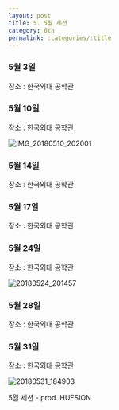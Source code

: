 ```yaml
---
layout: post
title: 5. 5월 세션
category: 6th
permalink: :categories/:title
---
```


### 5월 3일

장소 : 한국외대 공학관

### 5월 10일

장소 : 한국외대 공학관

![IMG_20180510_202001](https://user-images.githubusercontent.com/30469948/99149699-08a63f80-26d3-11eb-8e40-104e9cdbb589.jpg)

### 5월 14일

장소 : 한국외대 공학관

### 5월 17일

장소 : 한국외대 공학관

### 5월 24일

장소 : 한국외대 공학관

![20180524_201457](https://user-images.githubusercontent.com/30469948/99149708-10fe7a80-26d3-11eb-962e-9dfaf43ce393.jpg)

### 5월 28일

장소 : 한국외대 공학관

### 5월 31일

장소 : 한국외대 공학관

![20180531_184903](https://user-images.githubusercontent.com/30469948/99149707-0f34b700-26d3-11eb-8f31-e0d3d8d32af2.jpg)

5월 세션 - prod. HUFSION
